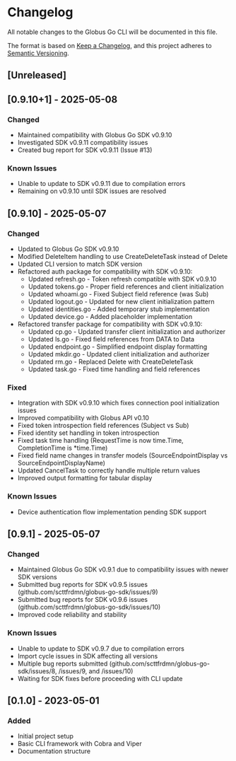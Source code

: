 # Changelog

All notable changes to the Globus Go CLI will be documented in this file.

The format is based on [Keep a Changelog](https://keepachangelog.com/en/1.0.0/),
and this project adheres to [Semantic Versioning](https://semver.org/spec/v2.0.0.html).

## [Unreleased]

## [0.9.10+1] - 2025-05-08

### Changed
- Maintained compatibility with Globus Go SDK v0.9.10
- Investigated SDK v0.9.11 compatibility issues
- Created bug report for SDK v0.9.11 (Issue #13)

### Known Issues
- Unable to update to SDK v0.9.11 due to compilation errors
- Remaining on v0.9.10 until SDK issues are resolved

## [0.9.10] - 2025-05-07

### Changed
- Updated to Globus Go SDK v0.9.10
- Modified DeleteItem handling to use CreateDeleteTask instead of Delete
- Updated CLI version to match SDK version
- Refactored auth package for compatibility with SDK v0.9.10:
  - Updated refresh.go - Token refresh compatible with SDK v0.9.10
  - Updated tokens.go - Proper field references and client initialization
  - Updated whoami.go - Fixed Subject field reference (was Sub)
  - Updated logout.go - Updated for new client initialization pattern
  - Updated identities.go - Added temporary stub implementation
  - Updated device.go - Added placeholder implementation
- Refactored transfer package for compatibility with SDK v0.9.10:
  - Updated cp.go - Updated transfer client initialization and authorizer
  - Updated ls.go - Fixed field references from DATA to Data 
  - Updated endpoint.go - Simplified endpoint display formatting
  - Updated mkdir.go - Updated client initialization and authorizer
  - Updated rm.go - Replaced Delete with CreateDeleteTask
  - Updated task.go - Fixed time handling and field references

### Fixed
- Integration with SDK v0.9.10 which fixes connection pool initialization issues
- Improved compatibility with Globus API v0.10
- Fixed token introspection field references (Subject vs Sub)
- Fixed identity set handling in token introspection
- Fixed task time handling (RequestTime is now time.Time, CompletionTime is *time.Time)
- Fixed field name changes in transfer models (SourceEndpointDisplay vs SourceEndpointDisplayName)
- Updated CancelTask to correctly handle multiple return values
- Improved output formatting for tabular display

### Known Issues
- Device authentication flow implementation pending SDK support

## [0.9.1] - 2025-05-07

### Changed
- Maintained Globus Go SDK v0.9.1 due to compatibility issues with newer SDK versions
- Submitted bug reports for SDK v0.9.5 issues (github.com/scttfrdmn/globus-go-sdk/issues/9)
- Submitted bug reports for SDK v0.9.6 issues (github.com/scttfrdmn/globus-go-sdk/issues/10)
- Improved code reliability and stability

### Known Issues
- Unable to update to SDK v0.9.7 due to compilation errors
- Import cycle issues in SDK affecting all versions
- Multiple bug reports submitted (github.com/scttfrdmn/globus-go-sdk/issues/8, /issues/9, and /issues/10)
- Waiting for SDK fixes before proceeding with CLI update

## [0.1.0] - 2023-05-01

### Added
- Initial project setup
- Basic CLI framework with Cobra and Viper
- Documentation structure